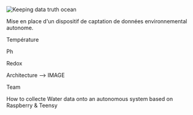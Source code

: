 ![Keeping data truth ocean](https://user-images.githubusercontent.com/25310798/65410105-ca243600-dde9-11e9-9870-e27c986d49d8.png)

Mise en place d'un dispositif de captation de données environnemental autonome.

Température

Ph 

Redox

Architecture
--> IMAGE

Team

How to collecte Water data onto an autonomous system based on Raspberry & Teensy

